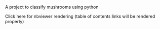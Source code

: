 A project to classify mushrooms using python

Click here for nbviewer rendering (table of contents links will be rendered properly)


